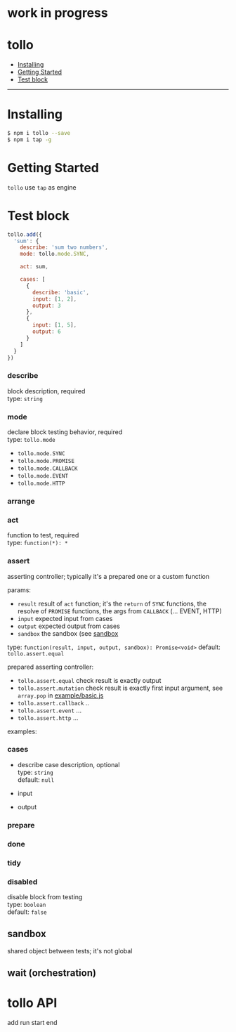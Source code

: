 # work in progress

# tollo

- [Installing](#installing)
- [Getting Started](#getting-started)
- [Test block](#test-block)

---

# Installing

````bash
$ npm i tollo --save
$ npm i tap -g
````

# Getting Started

``tollo`` use ``tap`` as engine

# Test block

````js
tollo.add({
  'sum': {
    describe: 'sum two numbers',
    mode: tollo.mode.SYNC,

    act: sum,

    cases: [
      {
        describe: 'basic',
        input: [1, 2],
        output: 3
      },
      {
        input: [1, 5],
        output: 6
      }
    ]
  }
})
````

### describe
block description, required  
type: ``string``  

### mode
declare block testing behavior, required  
type: ``tollo.mode``  
- ``tollo.mode.SYNC``
- ``tollo.mode.PROMISE``
- ``tollo.mode.CALLBACK``
- ``tollo.mode.EVENT``
- ``tollo.mode.HTTP``  

### arrange

### act
function to test, required  
type: ``function(*): *``

### assert
asserting controller; typically it's a prepared one or a custom function

params: 
- ``result`` result of ``act`` function;
it's the `return` of ``SYNC`` functions, the resolve of ``PROMISE`` functions, the args from ``CALLBACK`` (... EVENT, HTTP)
- ``input`` expected input from cases
- ``output`` expected output from cases
- ``sandbox`` the sandbox (see [sandbox](#sandbox)

type: ``function(result, input, output, sandbox): Promise<void>``
default: ``tollo.assert.equal``

prepared asserting controller:
- ``tollo.assert.equal`` check result is exactly output
- ``tollo.assert.mutation`` check result is exactly first input argument, see `array.pop` in [example/basic.js]([../example/basic.js])
- ``tollo.assert.callback`` ..
- ``tollo.assert.event`` ...
- ``tollo.assert.http`` ...

examples: 

### cases
  - describe
    case description, optional  
    type: ``string``  
    default: ``null``

  - input

  - output

### prepare

### done

### tidy

### disabled
disable block from testing  
type: ``boolean``  
default: ``false``

## sandbox
shared object between tests; it's not global

## wait (orchestration)

# tollo API

add
run
start
end
